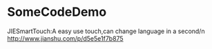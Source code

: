 # SomeCodeDemo


JIESmartTouch:A easy use touch,can change language in a second/n
http://www.jianshu.com/p/d5e5e1f7b875
